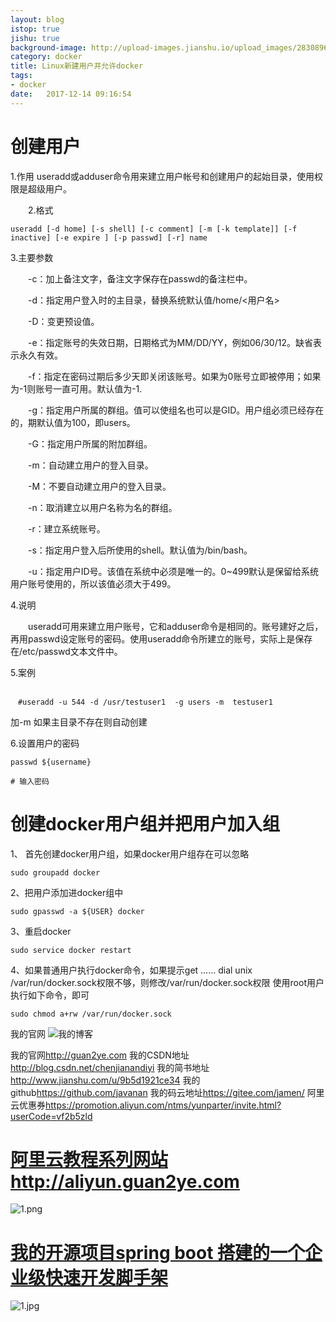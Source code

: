 ```yaml
---
layout: blog
istop: true
jishu: true
background-image: http://upload-images.jianshu.io/upload_images/2830896-69dc8891bfc3cd46.png?imageMogr2/auto-orient/strip%7CimageView2/2/w/700
category: docker
title: Linux新建用户并允许docker
tags:
- docker
date:   2017-12-14 09:16:54
---
```


# 创建用户

1.作用
useradd或adduser命令用来建立用户帐号和创建用户的起始目录，使用权限是超级用户。

　　2.格式

```
useradd [-d home] [-s shell] [-c comment] [-m [-k template]] [-f inactive] [-e expire ] [-p passwd] [-r] name

```

3.主要参数

　　-c：加上备注文字，备注文字保存在passwd的备注栏中。

　　-d：指定用户登入时的主目录，替换系统默认值/home/<用户名>

　　-D：变更预设值。

　　-e：指定账号的失效日期，日期格式为MM/DD/YY，例如06/30/12。缺省表示永久有效。

　　-f：指定在密码过期后多少天即关闭该账号。如果为0账号立即被停用；如果为-1则账号一直可用。默认值为-1.

　　-g：指定用户所属的群组。值可以使组名也可以是GID。用户组必须已经存在的，期默认值为100，即users。

　　-G：指定用户所属的附加群组。

　　-m：自动建立用户的登入目录。

　　-M：不要自动建立用户的登入目录。

　　-n：取消建立以用户名称为名的群组。

　　-r：建立系统账号。

　　-s：指定用户登入后所使用的shell。默认值为/bin/bash。

　　-u：指定用户ID号。该值在系统中必须是唯一的。0~499默认是保留给系统用户账号使用的，所以该值必须大于499。

4.说明

　　useradd可用来建立用户账号，它和adduser命令是相同的。账号建好之后，再用passwd设定账号的密码。使用useradd命令所建立的账号，实际上是保存在/etc/passwd文本文件中。

5.案例

```

　#useradd -u 544 -d /usr/testuser1  -g users -m  testuser1

```

加-m 如果主目录不存在则自动创建

6.设置用户的密码

```
passwd ${username}

# 输入密码
```


# 创建docker用户组并把用户加入组

1、 首先创建docker用户组，如果docker用户组存在可以忽略

```
sudo groupadd docker

```

2、把用户添加进docker组中

```
sudo gpasswd -a ${USER} docker
```

3、重启docker

```
sudo service docker restart

```

4、如果普通用户执行docker命令，如果提示get …… dial unix /var/run/docker.sock权限不够，则修改/var/run/docker.sock权限
使用root用户执行如下命令，即可

```
sudo chmod a+rw /var/run/docker.sock

```

我的官网
![我的博客](http://upload-images.jianshu.io/upload_images/2830896-69dc8891bfc3cd46.png?imageMogr2/auto-orient/strip%7CimageView2/2/w/1240)

我的官网<http://guan2ye.com>
我的CSDN地址<http://blog.csdn.net/chenjianandiyi>
我的简书地址<http://www.jianshu.com/u/9b5d1921ce34>
我的github<https://github.com/javanan>
我的码云地址<https://gitee.com/jamen/>
阿里云优惠券<https://promotion.aliyun.com/ntms/yunparter/invite.html?userCode=vf2b5zld>
# **[阿里云教程系列网站http://aliyun.guan2ye.com](http://aliyun.guan2ye.com)**
![1.png](http://upload-images.jianshu.io/upload_images/2830896-5b23cf095c19945d.png?imageMogr2/auto-orient/strip%7CimageView2/2/w/1240)
# **[我的开源项目spring boot 搭建的一个企业级快速开发脚手架](https://gitee.com/jamen/slife)**
![1.jpg](http://upload-images.jianshu.io/upload_images/2830896-66de965f818533c5.jpg?imageMogr2/auto-orient/strip%7CimageView2/2/w/1240)



